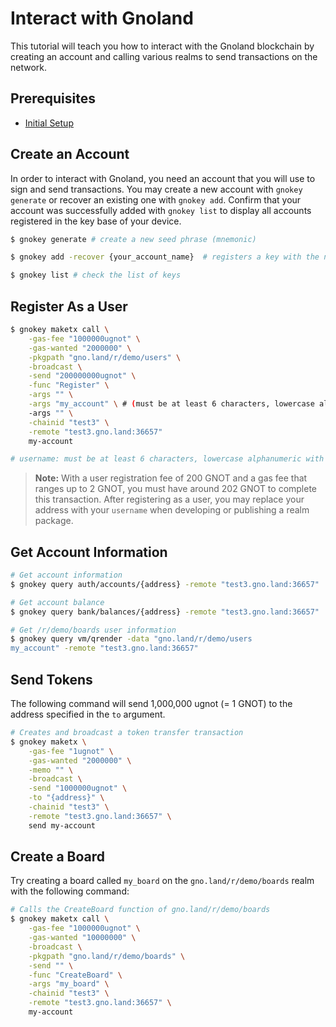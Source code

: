 # Interact with Gnoland

This tutorial will teach you how to interact with the Gnoland blockchain by creating an account and calling various realms to send transactions on the network.

## Prerequisites

* [Initial Setup](../docs/environment-setup/initial-setup.md)

## Create an Account

In order to interact with Gnoland, you need an account that you will use to sign and send transactions. You may create a new account with `gnokey generate` or recover an existing one with `gnokey add`. Confirm that your account was successfully added with `gnokey list` to display all accounts registered in the key base of your device.&#x20;

```bash
$ gnokey generate # create a new seed phrase (mnemonic)

$ gnokey add -recover {your_account_name}  # registers a key with the name set as the value you put in {your_account_name} with a seed phrase

$ gnokey list # check the list of keys
```

## Register As a User

```bash
$ gnokey maketx call \
    -gas-fee "1000000ugnot" \
    -gas-wanted "2000000" \
    -pkgpath "gno.land/r/demo/users" \
    -broadcast \
    -send "200000000ugnot" \
    -func "Register" \
    -args "" \
    -args "my_account" \ # (must be at least 6 characters, lowercase alphanumeric with underscore)
    -args "" \
    -chainid "test3" \
    -remote "test3.gno.land:36657"
    my-account 

# username: must be at least 6 characters, lowercase alphanumeric with underscore
```

> **Note:** With a user registration fee of 200 GNOT and a gas fee that ranges up to 2 GNOT, you must have around 202 GNOT to complete this transaction. After registering as a user, you may replace your address with your `username` when developing or publishing a realm package.

## Get Account Information

```bash
# Get account information
$ gnokey query auth/accounts/{address} -remote "test3.gno.land:36657"

# Get account balance
$ gnokey query bank/balances/{address} -remote "test3.gno.land:36657"

# Get /r/demo/boards user information
$ gnokey query vm/qrender -data "gno.land/r/demo/users
my_account" -remote "test3.gno.land:36657"
```

## Send Tokens

The following command will send 1,000,000 ugnot (= 1 GNOT) to the address specified in the `to` argument.

```bash
# Creates and broadcast a token transfer transaction
$ gnokey maketx \
    -gas-fee "1ugnot" \
    -gas-wanted "2000000" \
    -memo "" \
    -broadcast \
    -send "1000000ugnot" \
    -to "{address}" \
    -chainid "test3" \
    -remote "test3.gno.land:36657" \
    send my-account 
```

## Create a Board

Try creating a board called `my_board` on the `gno.land/r/demo/boards` realm with the following command:

```bash
# Calls the CreateBoard function of gno.land/r/demo/boards
$ gnokey maketx call \
    -gas-fee "1000000ugnot" \
    -gas-wanted "10000000" \
    -broadcast \
    -pkgpath "gno.land/r/demo/boards" \
    -send "" \
    -func "CreateBoard" \
    -args "my_board" \
    -chainid "test3" \
    -remote "test3.gno.land:36657" \
    my-account 
```
